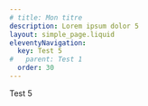 ```yaml
---
# title: Mon titre
description: Lorem ipsum dolor 5
layout: simple_page.liquid
eleventyNavigation:
  key: Test 5
#   parent: Test 1
  order: 30
---
```

Test 5